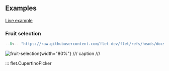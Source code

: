 ## Examples

[Live example](https://flet-controls-gallery.fly.dev/dialogs/cupertinotimerpicker)

### Fruit selection

```python
--8<-- "https://raw.githubusercontent.com/flet-dev/flet/refs/heads/docs/fix-links/sdk/python/examples/controls/cupertino-picker/fruit-selection.py"
```

![fruit-selection](https://raw.githubusercontent.com/flet-dev/flet/docs/fix-links/sdk/python/examples/controls/cupertino-picker/media/fruit-selection.gif){width="80%"}
/// caption
///


::: flet.CupertinoPicker
